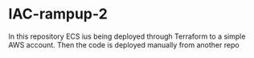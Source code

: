 # IAC-rampup-2
In this repository ECS ius being deployed through Terraform to a simple AWS account. Then the code is deployed manually from another repo
